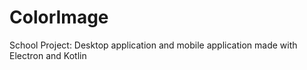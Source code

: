 # ColorImage

School Project: Desktop application and mobile application made with Electron and Kotlin
